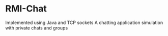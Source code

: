 # RMI-Chat

Implemented using Java and TCP sockets
A chatting application simulation with private chats and groups
